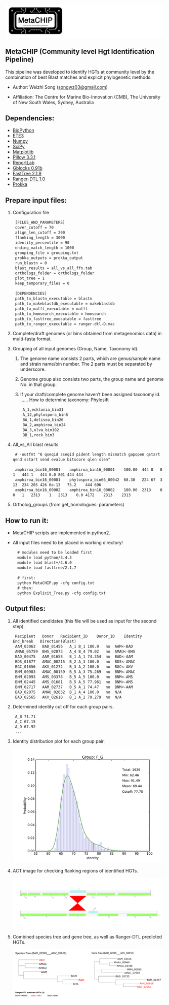 ![logo](doc/images/MetaCHIP_logo.jpg)


MetaCHIP (Community level Hgt Identification Pipeline)
---

This pipeline was developed to identify HGTs at community level by the combination of best Blast matches and explicit phylogenetic methods.

+ Author: Weizhi Song (songwz03@gmail.com)

+ Affiliation: The Centre for Marine Bio-Innovation (CMB), The University of  New South Wales, Sydney, Australia

Dependencies:
---

+ [BioPython](https://github.com/biopython/biopython.github.io/)
+ [ETE3](http://etetoolkit.org)
+ [Numpy](http://www.numpy.org)
+ [SciPy](https://www.scipy.org)
+ [Matplotlib](http://matplotlib.org)
+ [Pillow 3.3.1](https://pypi.python.org/pypi/Pillow/3.3.1)
+ [ReportLab](http://www.reportlab.com)
+ [Gblocks 0.91b](http://molevol.cmima.csic.es/castresana/Gblocks.html)
+ [FastTree 2.1.9](http://www.microbesonline.org/fasttree/)
+ [Ranger-DTL 1.0](http://compbio.mit.edu/ranger-dtl/)
+ [Prokka](http://www.vicbioinformatics.com/software.prokka.shtml)


Prepare input files:
---

1. Configuration file

        [FILES_AND_PARAMETERS]
        cover_cutoff = 70
        align_len_cutoff = 200
        flanking_length = 3000
        identity_percentile = 90
        ending_match_length = 1000
        grouping_file = grouping.txt
        prokka_outputs = prokka_output
        run_blastn = 0
        blast_results = all_vs_all_ffn.tab
        orthologs_folder = orthologs_folder
        plot_tree = 1
        keep_temporary_files = 0

        [DEPENDENCIES]
        path_to_blastn_executable = blastn
        path_to_makeblastdb_executable = makeblastdb
        path_to_mafft_executable = mafft
        path_to_hmmsearch_executable = hmmsearch
        path_to_fasttree_executable = fasttree
        path_to_ranger_executable = ranger-dtl-D.mac

1. Complete/draft genomes (or bins obtained from metagenomics data) in multi-fasta format.
1. Grouping of all input genomes (Group, Name, Taxonomy id).
    1. The genome name consists 2 parts, which are genus/sample name and strain name/bin number. The 2 parts must be separated by underscore.
    1. Genome group also consists two parts, the group name and genome No. in that group.
    1. If your draft/complete genome haven’t been assigned taxonomy id. ...... How to determine taxonomy: Phylosift

            A_1,ecklonia_bin31
            A_12,phylospora_bin8
            BA_1,delisea_bin26
            BA_2,amphiroa_bin24
            BA_3,ulva_bin102
            BB_1,rock_bin3

1. All_vs_All blast results

        # -outfmt "6 qseqid sseqid pident length mismatch gapopen qstart qend sstart send evalue bitscore qlen slen"

        amphiroa_bin16_00001    amphiroa_bin16_00001    100.00  444	0	0	1	444	1	444	0.0	801	444	444
        amphiroa_bin16_00001	phylospora_bin66_00042	68.30	224	67	3	13	234	205	426	6e-13	75.2	444	696
        amphiroa_bin16_00002	amphiroa_bin16_00002	100.00	2313	0	0	1	2313	1	2313	0.0	4172	2313	2313

1. Ortholog_groups (from get_homologues: parameters)


How to run it:
---

+ MetaCHIP scripts are implemented in python2.
+ All input files need to be placed in working directory!

        # modules need to be loaded first
        module load python/3.4.3
        module load blast+/2.6.0
        module load fasttree/2.1.7

        # first:
        python MetaCHIP.py -cfg config.txt
        # then:
        python Explicit_Tree.py -cfg config.txt

Output files:
---

1. All identified candidates (this file will be used as input for the second step).

        Recipient	Donor	Recipient_ID	Donor_ID	Identity	End_break	Direction(Blast)
        AAM_03063	BAD_01456	A_1	B_1	100.0	no	AAM<-BAD
        AMAU_05759	BHS_02873	A_4	B_4	79.02	no	AMAU<-BHS
        BAD_00475	AAM_01658	B_1	A_1	74.354	no	BAD<-AAM
        BDS_01877	AMAC_00215	B_2	A_3	100.0	no	BDS<-AMAC
        BGC_01656	AKV_01272	B_3	A_2	100.0	no	BGC<-AKV
        BNM_00983	AMAC_00159	B_5	A_3	75.269	no	BNM<-AMAC
        BNM_02093	AMS_03378	B_5	A_5	100.0	no	BNM<-AMS
        BNM_02445	AMS_01681	B_5	A_5	77.961	no	BNM<-AMS
        BNM_02717	AAM_02737	B_5	A_1	74.47	no	BNM<-AAM
        BAD_02075	AMAU_02632	B_1	A_4	100.0	no	N/A
        BAD_02565	AKV_02618	B_1	A_2	79.279	no	N/A

1. Determined identity cut off for each group pairs.

        A_B	71.71
        A_C	67.15
        A_D	67.92
        ...

1. Identity distribution plot for each group pair.

    ![identity_distribution](doc/images/identity_distribution.png)

1. ACT image for checking flanking regions of identified HGTs.

    ![flanking_regions](doc/images/flanking_regions.jpg)

1. Combined species tree and gene tree, as well as Ranger-DTL predicted HGTs.

    ![Combined_tree](doc/images/Combined_trees.png)
